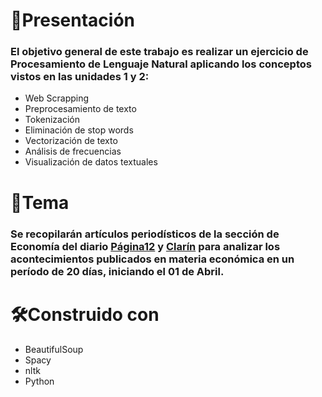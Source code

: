 # **📝Presentación**

### El objetivo general de este trabajo es realizar un ejercicio de Procesamiento de Lenguaje Natural aplicando los conceptos vistos en las unidades 1 y 2:

* Web Scrapping
* Preprocesamiento de texto
* Tokenización
* Eliminación de stop words
* Vectorización de texto
* Análisis de frecuencias
* Visualización de datos textuales



# **🔎Tema**
### Se recopilarán artículos periodísticos de la sección de **Economía** del diario [Página12](https://www.pagina12.com.ar/) y [Clarín](https://https://www.clarin.com/) para analizar los acontecimientos publicados en materia económica en un período de 20 días, iniciando el 01 de Abril. 

# **🛠Construido con** 
* BeautifulSoup
* Spacy
* nltk
* Python
